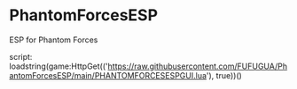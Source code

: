 # PhantomForcesESP
ESP for Phantom Forces

script: loadstring(game:HttpGet(('https://raw.githubusercontent.com/FUFUGUA/PhantomForcesESP/main/PHANTOMFORCESESPGUI.lua'), true))()

